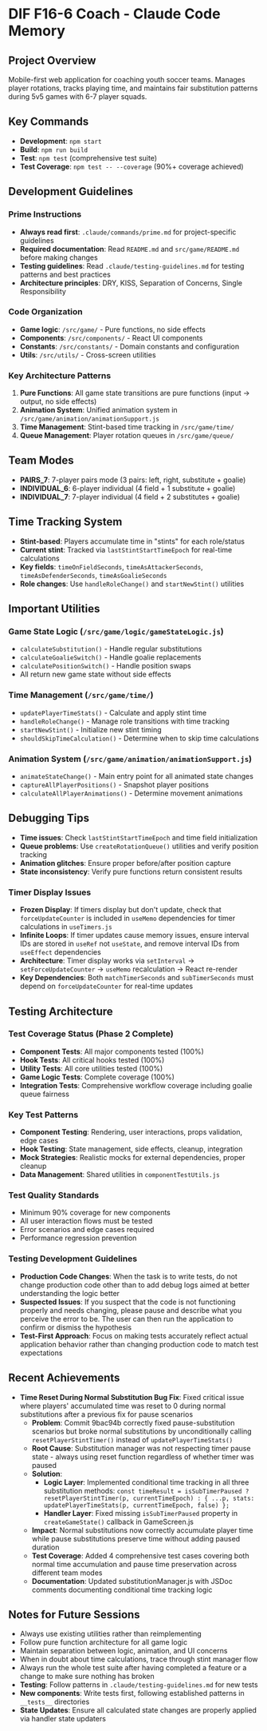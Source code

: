 # DIF F16-6 Coach - Claude Code Memory

## Project Overview
Mobile-first web application for coaching youth soccer teams. Manages player rotations, tracks playing time, and maintains fair substitution patterns during 5v5 games with 6-7 player squads.

## Key Commands
- **Development**: `npm start`
- **Build**: `npm run build` 
- **Test**: `npm test` (comprehensive test suite)
- **Test Coverage**: `npm test -- --coverage` (90%+ coverage achieved)

## Development Guidelines

### Prime Instructions
- **Always read first**: `.claude/commands/prime.md` for project-specific guidelines
- **Required documentation**: Read `README.md` and `src/game/README.md` before making changes
- **Testing guidelines**: Read `.claude/testing-guidelines.md` for testing patterns and best practices
- **Architecture principles**: DRY, KISS, Separation of Concerns, Single Responsibility

### Code Organization
- **Game logic**: `/src/game/` - Pure functions, no side effects
- **Components**: `/src/components/` - React UI components
- **Constants**: `/src/constants/` - Domain constants and configuration
- **Utils**: `/src/utils/` - Cross-screen utilities

### Key Architecture Patterns
1. **Pure Functions**: All game state transitions are pure functions (input → output, no side effects)
2. **Animation System**: Unified animation system in `/src/game/animation/animationSupport.js`
3. **Time Management**: Stint-based time tracking in `/src/game/time/`
4. **Queue Management**: Player rotation queues in `/src/game/queue/`

## Team Modes
- **PAIRS_7**: 7-player pairs mode (3 pairs: left, right, substitute + goalie)
- **INDIVIDUAL_6**: 6-player individual (4 field + 1 substitute + goalie)
- **INDIVIDUAL_7**: 7-player individual (4 field + 2 substitutes + goalie)

## Time Tracking System
- **Stint-based**: Players accumulate time in "stints" for each role/status
- **Current stint**: Tracked via `lastStintStartTimeEpoch` for real-time calculations
- **Key fields**: `timeOnFieldSeconds`, `timeAsAttackerSeconds`, `timeAsDefenderSeconds`, `timeAsGoalieSeconds`
- **Role changes**: Use `handleRoleChange()` and `startNewStint()` utilities

## Important Utilities

### Game State Logic (`/src/game/logic/gameStateLogic.js`)
- `calculateSubstitution()` - Handle regular substitutions
- `calculateGoalieSwitch()` - Handle goalie replacements
- `calculatePositionSwitch()` - Handle position swaps
- All return new game state without side effects

### Time Management (`/src/game/time/`)
- `updatePlayerTimeStats()` - Calculate and apply stint time
- `handleRoleChange()` - Manage role transitions with time tracking
- `startNewStint()` - Initialize new stint timing
- `shouldSkipTimeCalculation()` - Determine when to skip time calculations

### Animation System (`/src/game/animation/animationSupport.js`)
- `animateStateChange()` - Main entry point for all animated state changes
- `captureAllPlayerPositions()` - Snapshot player positions
- `calculateAllPlayerAnimations()` - Determine movement animations

## Debugging Tips
- **Time issues**: Check `lastStintStartTimeEpoch` and time field initialization
- **Queue problems**: Use `createRotationQueue()` utilities and verify position tracking
- **Animation glitches**: Ensure proper before/after position capture
- **State inconsistency**: Verify pure functions return consistent results

### Timer Display Issues
- **Frozen Display**: If timers display but don't update, check that `forceUpdateCounter` is included in `useMemo` dependencies for timer calculations in `useTimers.js`
- **Infinite Loops**: If timer updates cause memory issues, ensure interval IDs are stored in `useRef` not `useState`, and remove interval IDs from `useEffect` dependencies
- **Architecture**: Timer display works via `setInterval` → `setForceUpdateCounter` → `useMemo` recalculation → React re-render
- **Key Dependencies**: Both `matchTimerSeconds` and `subTimerSeconds` must depend on `forceUpdateCounter` for real-time updates

## Testing Architecture

### Test Coverage Status (Phase 2 Complete)
- **Component Tests**: All major components tested (100%)
- **Hook Tests**: All critical hooks tested (100%) 
- **Utility Tests**: All core utilities tested (100%)
- **Game Logic Tests**: Complete coverage (100%)
- **Integration Tests**: Comprehensive workflow coverage including goalie queue fairness

### Key Test Patterns
- **Component Testing**: Rendering, user interactions, props validation, edge cases
- **Hook Testing**: State management, side effects, cleanup, integration
- **Mock Strategies**: Realistic mocks for external dependencies, proper cleanup
- **Data Management**: Shared utilities in `componentTestUtils.js`

### Test Quality Standards
- Minimum 90% coverage for new components
- All user interaction flows must be tested
- Error scenarios and edge cases required
- Performance regression prevention

### Testing Development Guidelines
- **Production Code Changes**: When the task is to write tests, do not change production code other than to add debug logs aimed at better understanding the logic better
- **Suspected Issues**: If you suspect that the code is not functioning properly and needs changing, please pause and describe what you perceive the error to be. The user can then run the application to confirm or dismiss the hypothesis
- **Test-First Approach**: Focus on making tests accurately reflect actual application behavior rather than changing production code to match test expectations

## Recent Achievements
- **Time Reset During Normal Substitution Bug Fix**: Fixed critical issue where players' accumulated time was reset to 0 during normal substitutions after a previous fix for pause scenarios
  - **Problem**: Commit 9bac94b correctly fixed pause-substitution scenarios but broke normal substitutions by unconditionally calling `resetPlayerStintTimer()` instead of `updatePlayerTimeStats()`
  - **Root Cause**: Substitution manager was not respecting timer pause state - always using reset function regardless of whether timer was paused
  - **Solution**: 
    - **Logic Layer**: Implemented conditional time tracking in all three substitution methods: `const timeResult = isSubTimerPaused ? resetPlayerStintTimer(p, currentTimeEpoch) : { ...p, stats: updatePlayerTimeStats(p, currentTimeEpoch, false) };`
    - **Handler Layer**: Fixed missing `isSubTimerPaused` property in `createGameState()` callback in GameScreen.js
  - **Impact**: Normal substitutions now correctly accumulate player time while pause substitutions preserve time without adding paused duration
  - **Test Coverage**: Added 4 comprehensive test cases covering both normal time accumulation and pause time preservation across different team modes
  - **Documentation**: Updated substitutionManager.js with JSDoc comments documenting conditional time tracking logic


## Notes for Future Sessions
- Always use existing utilities rather than reimplementing
- Follow pure function architecture for all game logic
- Maintain separation between logic, animation, and UI concerns
- When in doubt about time calculations, trace through stint manager flow
- Always run the whole test suite after having completed a feature or a change to make sure nothing has broken
- **Testing**: Follow patterns in `.claude/testing-guidelines.md` for new tests
- **New components**: Write tests first, following established patterns in `__tests__` directories
- **State Updates**: Ensure all calculated state changes are properly applied via handler state updaters
